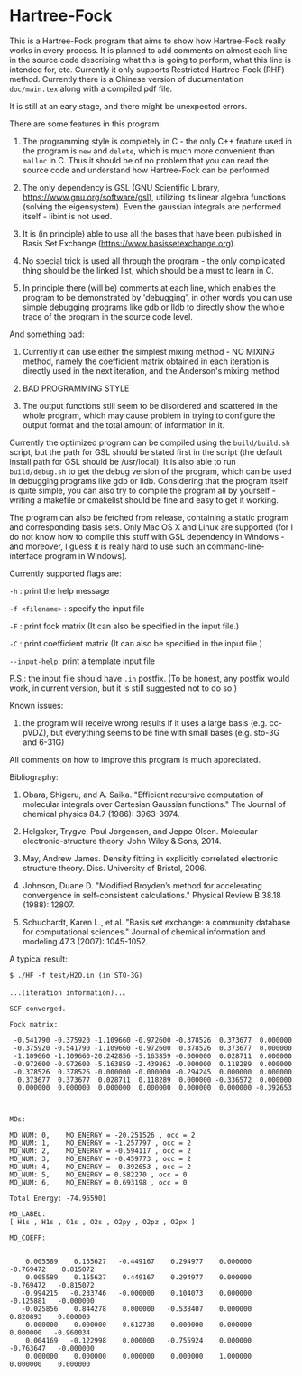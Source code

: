 # Hartree-Fock
This is a Hartree-Fock program that aims to show how Hartree-Fock really works in every process. It is planned to add comments on almost each line in the source code describing what this is going to perform, what this line is intended for, etc. Currently it only supports Restricted Hartree-Fock (RHF) method. Currently there is a Chinese version of ducumentation  `doc/main.tex` along with a compiled pdf file.

It is still at an eary stage, and there might be unexpected errors.

There are some features in this program:

  1. The programming style is completely in C - the only C++ feature used in the program is `new` and `delete`, which is much more convenient than `malloc` in C. Thus it should be of no problem that you can read the source code and understand how Hartree-Fock can be performed.

  2. The only dependency is GSL (GNU Scientific Library, https://www.gnu.org/software/gsl), utilizing its linear algebra functions (solving the eigensystem). Even the gaussian integrals are performed itself - libint is not used.

  3. It is (in principle) able to use all the bases that have been published in Basis Set Exchange (https://www.basissetexchange.org).

  4. No special trick is used all through the program - the only complicated thing should be the linked list, which should be a must to learn in C.

  5. In principle there (will be) comments at each line, which enables the program to be demonstrated by 'debugging', in other words you can use simple debugging programs like gdb or lldb to directly show the whole trace of the program in the source code level.

And something bad:

  1. Currently it can use either the simplest mixing method - NO MIXING method, namely the coefficient matrix obtained in each iteration is directly used in the next iteration, and the Anderson's mixing method 

  2. BAD PROGRAMMING STYLE

  3. The output functions still seem to be disordered and scattered in the whole program, which may cause problem in trying to configure the output format and the total amount of information in it.

Currently the optimized program can be compiled using the `build/build.sh` script, but the path for GSL should be stated first in the script (the default install path for GSL should be /usr/local). It is also able to run `build/debug.sh` to get the debug version of the program, which can be used in debugging programs like gdb or lldb. Considering that the program itself is quite simple, you can also try to compile the program all by yourself - writing a makefile or cmakelist should be fine and easy to get it working.

The program can also be fetched from release, containing a static program and corresponding basis sets. Only Mac OS X and Linux are supported (for I do not know how to compile this stuff with GSL dependency in Windows - and moreover, I guess it is really hard to use such an command-line-interface program in Windows).

Currently supported flags are:

  `-h` : print the help message
  
  `-f <filename>` : specify the input file
  
  `-F` : print fock matrix (It can also be specified in the input file.)
  
  `-C` : print coefficient matrix (It can also be specified in the input file.)
  
  `--input-help`: print a template input file
  
  P.S.: the input file should have `.in` postfix. (To be honest, any postfix would work, in current version, but it is still suggested not to do so.)
  
Known issues:
  1. the program will receive wrong results if it uses a large basis (e.g. cc-pVDZ), but everything seems to be fine with small bases (e.g. sto-3G and 6-31G)

All comments on how to improve this program is much appreciated.

Bibliography:

1. Obara, Shigeru, and A. Saika. "Efficient recursive computation of molecular integrals over Cartesian Gaussian functions." The Journal of chemical physics 84.7 (1986): 3963-3974.

2. Helgaker, Trygve, Poul Jorgensen, and Jeppe Olsen. Molecular electronic-structure theory. John Wiley & Sons, 2014.

3. May, Andrew James. Density fitting in explicitly correlated electronic structure theory. Diss. University of Bristol, 2006.

4. Johnson, Duane D. "Modified Broyden’s method for accelerating convergence in self-consistent calculations." Physical Review B 38.18 (1988): 12807.

5. Schuchardt, Karen L., et al. "Basis set exchange: a community database for computational sciences." Journal of chemical information and modeling 47.3 (2007): 1045-1052.

A typical result:
```
$ ./HF -f test/H2O.in (in STO-3G)
```
```
...(iteration information)..。

SCF converged.

Fock matrix:

 -0.541790 -0.375920 -1.109660 -0.972600 -0.378526  0.373677  0.000000
 -0.375920 -0.541790 -1.109660 -0.972600  0.378526  0.373677  0.000000
 -1.109660 -1.109660-20.242856 -5.163859 -0.000000  0.028711  0.000000
 -0.972600 -0.972600 -5.163859 -2.439862 -0.000000  0.118289  0.000000
 -0.378526  0.378526 -0.000000 -0.000000 -0.294245  0.000000  0.000000
  0.373677  0.373677  0.028711  0.118289  0.000000 -0.336572  0.000000
  0.000000  0.000000  0.000000  0.000000  0.000000  0.000000 -0.392653



MOs:

MO_NUM: 0,    MO_ENERGY = -20.251526 , occ = 2
MO_NUM: 1,    MO_ENERGY = -1.257797 , occ = 2
MO_NUM: 2,    MO_ENERGY = -0.594117 , occ = 2
MO_NUM: 3,    MO_ENERGY = -0.459773 , occ = 2
MO_NUM: 4,    MO_ENERGY = -0.392653 , occ = 2
MO_NUM: 5,    MO_ENERGY = 0.582270 , occ = 0
MO_NUM: 6,    MO_ENERGY = 0.693198 , occ = 0

Total Energy: -74.965901

MO_LABEL:
[ H1s , H1s , O1s , O2s , O2py , O2pz , O2px ]

MO_COEFF:


    0.005589    0.155627   -0.449167    0.294977    0.000000   -0.769472    0.815072
    0.005589    0.155627    0.449167    0.294977    0.000000   -0.769472   -0.815072
   -0.994215   -0.233746   -0.000000    0.104073    0.000000   -0.125881   -0.000000
   -0.025856    0.844278    0.000000   -0.538407    0.000000    0.820893    0.000000
   -0.000000    0.000000   -0.612738   -0.000000    0.000000    0.000000   -0.960034
    0.004169   -0.122998    0.000000   -0.755924    0.000000   -0.763647   -0.000000
    0.000000    0.000000    0.000000    0.000000    1.000000    0.000000    0.000000
```
